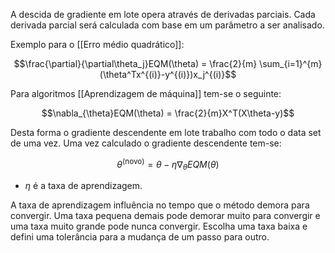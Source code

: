 ---
---

A descida de gradiente em lote opera através de derivadas parciais. Cada derivada parcial será calculada com base em um parâmetro a ser analisado. 

Exemplo para o [[Erro médio quadrático]]:

$$\frac{\partial}{\partial\theta_j}EQM(\theta) = \frac{2}{m} \sum_{i=1}^{m}(\theta^Tx^{(i)}-y^{(i)})x_j^{(i)}$$

Para algoritmos [[Aprendizagem de máquina]] tem-se o seguinte:

$$\nabla_{\theta}EQM(\theta) = \frac{2}{m}X^T(X\theta-y)$$

Desta forma o gradiente descendente em lote trabalho com todo o data set de uma vez. Uma vez calculado o gradiente descendente tem-se:

$$\theta^{(\text{novo)}} = \theta - \eta \nabla_{\theta}EQM(\theta)$$

- $\eta$ é a taxa de aprendizagem.

A taxa de aprendizagem influência no tempo que o método demora para convergir. Uma taxa pequena demais pode demorar muito para convergir e uma taxa muito grande pode nunca convergir. Escolha uma taxa baixa e defini uma tolerância para a mudança de um passo para outro. 